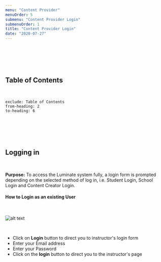 ```yaml
---
menu: "Content Provider"
menuOrder: 5
submenu: "Content Provider Login"
submenuOrder: 1
title: "Content Provider Login"
date: "2020-07-27"
---
```

<br />
<br />
<br />
<br />

## Table of Contents

<br />

```toc
exclude: Table of Contents
from-heading: 2
to-heading: 6
```

<br />
<br />
<br />
<br />

## Logging in

<br />

**Purpose:** To access the Luminate system fully, a login form is
      prompted depending on the selected method of log in, i.e. Student Login,
      School Login and Content Creator Login.


#### How to Login as an existing User

<br />

  ![alt text](/images/LoginForm.png "Title") 

<br />

* Click on **Login** button to direct you to instructor's login form
* Enter your Email address
* Enter your Password
* Click on the **login** button to direct you to the instructor's page
